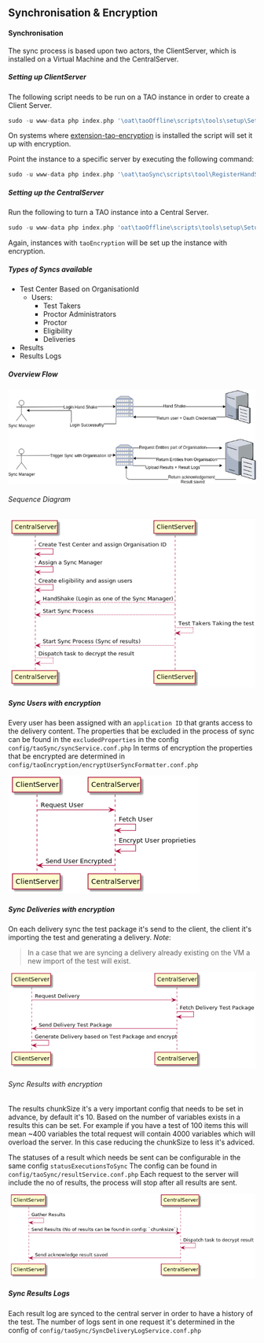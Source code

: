 ## Synchronisation & Encryption
#### Synchronisation
The sync process is based upon two actors, the ClientServer, which is installed on a Virtual Machine and  the CentralServer.

##### Setting up ClientServer
The following script needs to be run on a TAO instance in order to create a Client Server.

```php
sudo -u www-data php index.php '\oat\taoOffline\scripts\tools\setup\SetupClientServer'
```

On systems where [extension-tao-encryption](https://github.com/oat-sa/extension-tao-encryption) is installed the script will set it up with encryption.
    
Point the instance to a specific server by executing the following command:
 
 ```php
sudo -u www-data php index.php '\oat\taoSync\scripts\tool\RegisterHandShakeRootURL' --rootUrl=http://tao-central.dev/
 ```
 
 
##### Setting up the CentralServer
Run the following to turn a TAO instance into a Central Server.

```php
sudo -u www-data php index.php 'oat\taoOffline\scripts\tools\setup\SetupCentralServer'
```

Again, instances with `taoEncryption` will be set up the instance with encryption.

##### Types of Syncs available
* Test Center Based on OrganisationId
    * Users:
        * Test Takers
        * Proctor Administrators
        * Proctor
        * Eligibility
        * Deliveries
 * Results   
 * Results Logs


##### Overview Flow
![Overview Flow](docs/overview_sync.png)

###### Sequence Diagram
![Sequence Diagram](docs/sync_flow.png)

##### Sync Users with encryption
Every user has been assigned with an `application ID` that grants access to the delivery content.
The properties that be excluded in the process of sync can be found in the `excludedProperties` in the config
`config/taoSync/syncService.conf.php`
In terms of encryption the properties that be encrypted are determined in `config/taoEncryption/encryptUserSyncFormatter.conf.php`


![alt text](docs/sync_users.png)

##### Sync Deliveries with encryption
On each delivery sync the test package it's send to the client, the client it's importing the test and generating a delivery. 
_Note_: 
> In a case that we are syncing a delivery already existing on the VM a new import of the test will exist.

![alt text](docs/sync_delivery.png)

###### Sync Results with encryption
The results chunkSize it's a very important config that needs to be set in advance, by default it's 10. Based on the number of variables exists in a results this can be set.
For example if you have a test of 100 items this will mean ~400 variables the total request will contain 4000 variables which will overload the server. In this case reducing the chunkSize to less it's adviced.

The statuses of a result which needs be sent can be configurable in the same config `statusExecutionsToSync`
The config can be found in `config/taoSync/resultService.conf.php`
Each request to the server will include the no of results, the process will stop after all results are sent.

![alt text](docs/sync_results.png)

##### Sync Results Logs
Each result log are synced to the central server in order to have a history of the test.
The number of logs sent in one request it's determined in the config of `config/taoSync/SyncDeliveryLogService.conf.php`







